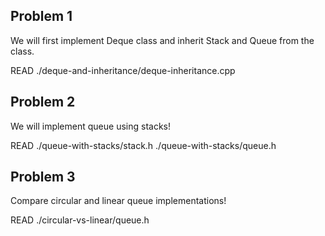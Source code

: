 Problem 1
---------

We will first implement Deque class and inherit
Stack and Queue from the class. 

READ
./deque-and-inheritance/deque-inheritance.cpp

Problem 2
---------

We will implement queue using stacks!

READ
./queue-with-stacks/stack.h
./queue-with-stacks/queue.h

Problem 3
---------

Compare circular and linear queue implementations!

READ
./circular-vs-linear/queue.h
